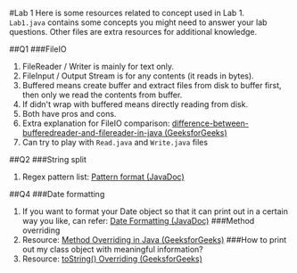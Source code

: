 #Lab 1
Here is some resources related to concept used in Lab 1. \
`Lab1.java` contains some concepts you might need to answer your lab questions.
Other files are extra resources for additional knowledge.

##Q1
###FileIO
1. FileReader / Writer is mainly for text only.
2. FileInput / Output Stream is for any contents (it reads in bytes).
3. Buffered means create buffer and extract files from disk to buffer first, then only we read the contents from buffer.
4. If didn't wrap with buffered means directly reading from disk.
5. Both have pros and cons.
6. Extra explanation for FileIO comparison: [difference-between-bufferedreader-and-filereader-in-java (GeeksforGeeks)](https://www.geeksforgeeks.org/difference-between-bufferedreader-and-filereader-in-java/)
7. Can try to play with `Read.java` and `Write.java` files

##Q2
###String split
1. Regex pattern list: [Pattern format (JavaDoc)](https://docs.oracle.com/javase/7/docs/api/java/util/regex/Pattern.html)

##Q4
###Date formatting
1. If you want to format your Date object so that it can print out in a certain way you like, can refer: [Date Formatting (JavaDoc)](https://docs.oracle.com/javase/10/docs/api/java/text/SimpleDateFormat.html)
###Method overriding
1. Resource: [Method Overriding in Java (GeeksforGeeks)](https://www.geeksforgeeks.org/overriding-in-java/)
###How to print out my class object with meaningful information?
1. Resource: [toString() Overriding (GeeksforGeeks)](https://www.geeksforgeeks.org/overriding-tostring-method-in-java/)
